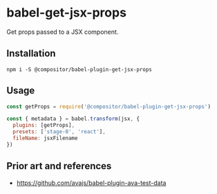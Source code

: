 # babel-get-jsx-props

Get props passed to a JSX component.

## Installation

```
npm i -S @compositor/babel-plugin-get-jsx-props
```

## Usage

```js
const getProps = require('@compositor/babel-plugin-get-jsx-props')

const { metadata } = babel.transform(jsx, {
  plugins: [getProps],
  presets: ['stage-0', 'react'],
  fileName: jsxFilename
})
```

## Prior art and references

* https://github.com/avajs/babel-plugin-ava-test-data
